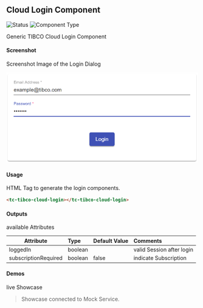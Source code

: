 ## Cloud Login Component

![Status][manually] ![Component Type][top] <!--Component Meta {"created_by":"JS", "reviewed_by":"JG", "last_modified_by":"JS", "comment":""} Component Meta -->

Generic TIBCO Cloud Login Component

#### Screenshot
Screenshot Image of the Login Dialog

![alt-text](Cloud-Login.png "Image")

#### Usage
HTML Tag to generate the login components.
```html
<tc-tibco-cloud-login></tc-tibco-cloud-login>
```

#### Outputs
available Attributes

| Attribute             | Type            | Default Value | Comments                    |
| --------------------- |:--------------- |:------------- |:--------------------------- |
| loggedIn              | boolean         |               | valid Session after login   |
| subscriptionRequired  | boolean         | false         | indicate Subscription       |

#### Demos
live Showcase

<tc-tibco-cloud-login></tc-tibco-cloud-login>
<script type="text/javascript" src="http://host/cust-component/cust-element.js"></script>

> Showcase connected to Mock Service.

[auto]: https://img.shields.io/badge/Status-auto%20generated-lightgrey.svg?style=flat "auto generated"
[manually]: https://img.shields.io/badge/Status-manually%20created-yellow.svg?style=flat "manually created"
[draft]: https://img.shields.io/badge/Status-draft-red.svg?style=flat "draft"
[review]: https://img.shields.io/badge/Status-need%20review-yellowgreen.svg?style=flat "need review"
[review done]: https://img.shields.io/badge/Status-review%20done-green.svg?style=flat "review done"
[finalized]: https://img.shields.io/badge/Status-finalized-brightgreen.svg?style=flat "finalized"

[top]: https://img.shields.io/badge/Component%20Type-Top-blue.svg?style=flat "top Component"
[major]: https://img.shields.io/badge/Component%20Type-major%20Component-blue.svg?style=flat "major Component"
[minor]: https://img.shields.io/badge/Component%20Type-minor%20Component-blue.svg?style=flat "minor Component"

